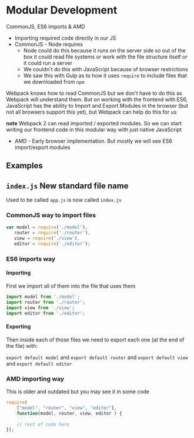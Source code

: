 # Modular Development
CommonJS, ES6 Imports & AMD

* Importing required code directly in our JS
* CommonJS - Node requires
    - Node could do this because it runs on the server side so out of the box it could read file systems or work with the file structure itself or it could run a server
    - We couldn't do this with JavaScript because of browser restrictions
    - We saw this with Gulp as to how it uses `require` to include files that we downloaded from `npm`

Webpack knows how to read CommonJS but we don't have to do this as Webpack will understand them. But on working with the frontend with ES6, JavaScript has the ability to Import and Export Modules in the browser (but not all browsers support this yet), but Webpack can help do this for us

**note** Webpack 2 can read imported / exported modules. So we can start writing our frontend code in this modular way with just native JavaScript

* AMD - Early browser implementation. But mostly we will see ES6 import/export modules

## Examples
## `index.js` New standard file name
Used to be called `app.js` is now called `index.js`

### CommonJS way to import files
```js
var model = require('./model'),
   router = require('./router'),
   view = require('./view'),
   editor = require('./editor');
```

### ES6 imports way

#### Importing
First we import all of them into the file that uses them

```js
import model from './model';
import router from './router';
import view from './view';
import editor from './editor';
```

#### Exporting
Then inside each of those files we need to export each one (at the end of the file) with:

`export default model` and `export default router` and `export default view` and `export default editor`


### AMD importing way
This is older and outdated but you may see it in some code

```js
require(
    ["model", "router", "view", "editor"],
    function(model, router, view, editor ) {
    
    // rest of code here
});
```

